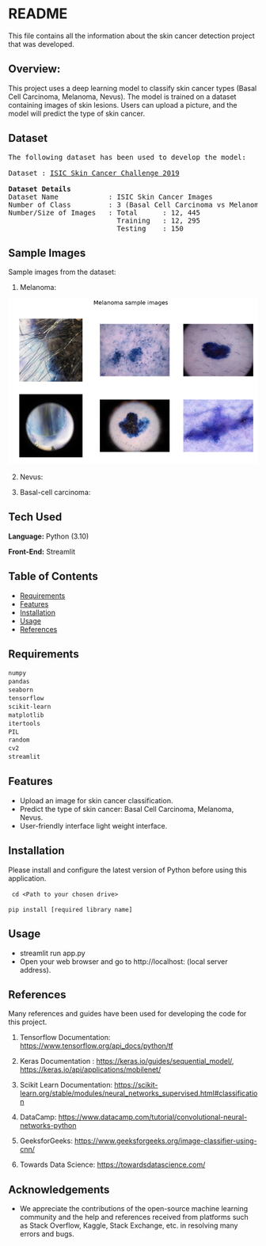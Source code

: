 # README

This file contains all the information about the skin cancer detection project that was developed. 

## Overview: 
This project uses a deep learning model to classify skin cancer types (Basal Cell Carcinoma, Melanoma, Nevus). The model is trained on a dataset containing images of skin lesions. Users can upload a picture, and the model will predict the type of skin cancer.

## Dataset
<pre>
The following dataset has been used to develop the model:
  
Dataset : <a href=https://challenge.isic-archive.com/data/>ISIC Skin Cancer Challenge 2019</a>

<b>Dataset Details</b>
Dataset Name            : ISIC Skin Cancer Images 
Number of Class         : 3 (Basal Cell Carcinoma vs Melanoma vs Nevus)
Number/Size of Images   : Total      : 12, 445
                          Training   : 12, 295
                          Testing    : 150 </pre>
## Sample Images

Sample images from the dataset:

1. Melanoma:

![Melanoma-Sample-Images-ISIC](Images/Melenoma_samples_images.png)

2. Nevus:

3. Basal-cell carcinoma:
   

## Tech Used 

**Language:** Python (3.10)

**Front-End:** Streamlit

## Table of Contents
- [Requirements](#requirements)
- [Features](#features)
- [Installation](#installation)
- [Usage](#usage)
- [References](#reference)

## Requirements
```bash
numpy
pandas
seaborn
tensorflow
scikit-learn
matplotlib
itertools
PIL 
random
cv2         
streamlit
```

## Features

- Upload an image for skin cancer classification.
- Predict the type of skin cancer: Basal Cell Carcinoma, Melanoma, Nevus.
- User-friendly interface light weight interface. 

## Installation

Please install and configure the latest version of Python before using this application. 

` cd <Path to your chosen drive>` 

`pip install [required library name]`

## Usage
- streamlit run app.py
- Open your web browser and go to http://localhost: (local server address).

## References

Many references and guides have been used for developing the code for this project.  

1. Tensorflow Documentation: https://www.tensorflow.org/api_docs/python/tf

2. Keras Documentation : https://keras.io/guides/sequential_model/, https://keras.io/api/applications/mobilenet/

3. Scikit Learn Documentation: https://scikit-learn.org/stable/modules/neural_networks_supervised.html#classification

4. DataCamp: https://www.datacamp.com/tutorial/convolutional-neural-networks-python

5. GeeksforGeeks: https://www.geeksforgeeks.org/image-classifier-using-cnn/

6. Towards Data Science: https://towardsdatascience.com/


## Acknowledgements

- We appreciate the contributions of the open-source machine learning community and the help and references received from platforms such as Stack Overflow, Kaggle, Stack Exchange, etc. in resolving many errors and bugs. 
